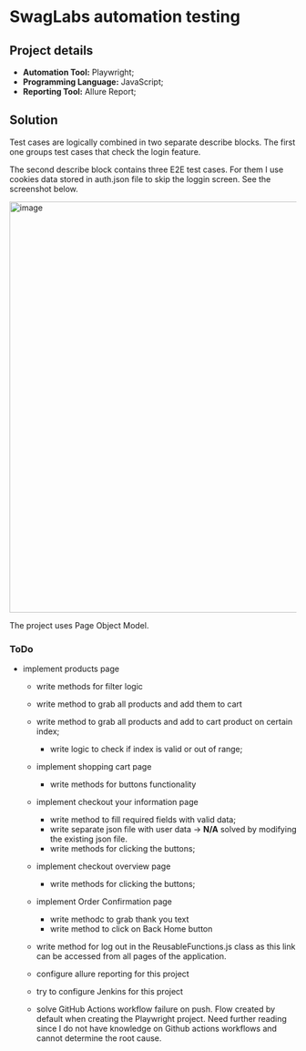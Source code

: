 # SwagLabs automation testing

## Project details

- **Automation Tool:** Playwright;
- **Programming Language:** JavaScript;
- **Reporting Tool:** Allure Report;

## Solution
Test cases are logically combined in two separate describe blocks.
The first one groups test cases that check the login feature.

The second describe block contains three E2E test cases. For them I use cookies data stored in auth.json file to skip the loggin screen. See the screenshot below.

<img width="722" alt="image" src="https://github.com/user-attachments/assets/1751b20a-26ef-4b8c-a222-9fa653ba428d">

The project uses Page Object Model.

### ToDo
 - implement products page
     - write methods for filter logic
     - write method to grab all products and add them to cart
     - write method to grab all products and add to cart product on certain index;
         - write logic to check if index is valid or out of range;
      
   - implement shopping cart page
       - write methods for buttons functionality
    
   - implement checkout your information page
     - write method to fill required fields with valid data;
     - write separate json file with user data -> **N/A** solved by modifying the existing json file.
     - write methods for clicking the buttons;

   - implement checkout overview page
      - write methods for clicking the buttons;
      
   - implement Order Confirmation page
      - write methodc to grab thank you text
      - write method to click on Back Home button

   - write method for log out in the  ReusableFunctions.js class as this link can be accessed from all pages of the application.
     
   - configure allure reporting for this project
     
   - try to configure Jenkins for this project
  
   - solve GitHub Actions workflow failure on push. Flow created by default when creating the Playwright project. Need further reading since I do not have knowledge on Github actions workflows and cannot determine the root cause.
